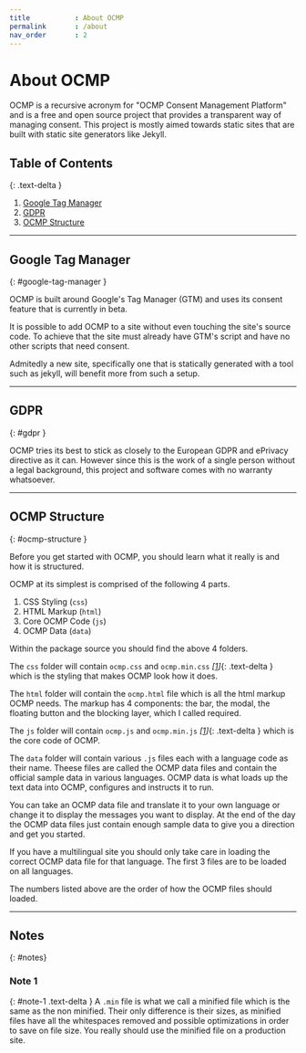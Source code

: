 ```yaml
---
title			: About OCMP
permalink		: /about
nav_order		: 2
---
```


# About OCMP

OCMP is a recursive acronym for "OCMP Consent Management Platform" and is a free and open source project that provides a transparent way of managing consent.
This project is mostly aimed towards static sites that are built with static site generators like Jekyll.

## Table of Contents
{: .text-delta }

1. [Google Tag Manager](#google-tag-manager)
2. [GDPR](#gdpr)
3. [OCMP Structure](#ocmp-structure)

----

## Google Tag Manager
{: #google-tag-manager }

OCMP is built around Google's Tag Manager (GTM) and uses its consent feature that is currently in beta.

It is possible to add OCMP to a site without even touching the site's source code. To achieve that the site must already have GTM's script and have no other scripts that need consent.

Admitedly a new site, specifically one that is statically generated with a tool such as jekyll, will benefit more from such a setup.

----

## GDPR
{: #gdpr }

OCMP tries its best to stick as closely to the European GDPR and ePrivacy directive as it can. However since this is the work of a single person without a legal background, this project and software comes with no warranty whatsoever.

----

## OCMP Structure
{: #ocmp-structure }

Before you get started with OCMP, you should learn what it really is and how it is structured.

OCMP at its simplest is comprised of the following 4 parts.

1. CSS Styling (`css`)
2. HTML Markup (`html`)
3. Core OCMP Code (`js`)
4. OCMP Data (`data`)

Within the package source you should find the above 4 folders.

The `css` folder will contain `ocmp.css` and `ocmp.min.css` _[[1](#note-1)]_{: .text-delta } which is the styling that makes OCMP look how it does.

The `html` folder will contain the `ocmp.html` file which is all the html markup OCMP needs. The markup has 4 components: the bar, the modal, the floating button and the blocking layer, which I called required.

The `js` folder will contain `ocmp.js` and `ocmp.min.js` _[[1](#note-1)]_{: .text-delta } which is the core code of OCMP.

The `data` folder will contain various `.js` files each with a language code as their name.
Theese files are called the OCMP data files and contain the official sample data in various languages. OCMP data is what loads up the text data into OCMP, configures and instructs it to run.

You can take an OCMP data file and translate it to your own language or change it to display the messages you want to display. At the end of the day the OCMP data files just contain enough sample data to give you a direction and get you started.

If you have a multilingual site you should only take care in loading the correct OCMP data file for that language. The first 3 files are to be loaded on all languages.

The numbers listed above are the order of how the OCMP files should loaded.

----

## Notes
{: #notes}

### Note 1
{: #note-1 .text-delta }
A `.min` file is what we call a minified file which is the same as the non minified. Their only difference is their sizes, as minified files have all the whitespaces removed and possible optimizations in order to save on file size. You really should use the minified file on a production site.

